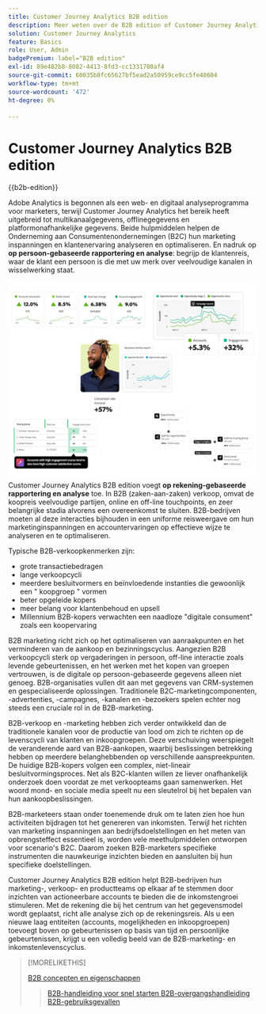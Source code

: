 ```yaml
---
title: Customer Journey Analytics B2B edition
description: Meer weten over de B2B edition of Customer Journey Analytics?
solution: Customer Journey Analytics
feature: Basics
role: User, Admin
badgePremium: label="B2B edition"
exl-id: 89e482b8-8082-4413-8fd3-cc1331780af4
source-git-commit: 60035b8fc65627bf5ead2a50959ce9cc5fe48604
workflow-type: tm+mt
source-wordcount: '472'
ht-degree: 0%

---
```



# Customer Journey Analytics B2B edition

{{b2b-edition}}

Adobe Analytics is begonnen als een web- en digitaal analyseprogramma voor marketers, terwijl Customer Journey Analytics het bereik heeft uitgebreid tot multikanaalgegevens, offlinegegevens en platformonafhankelijke gegevens.  Beide hulpmiddelen helpen de Onderneming aan Consumentenondernemingen (B2C) hun marketing inspanningen en klantenervaring analyseren en optimaliseren. En nadruk op **op persoon-gebaseerde rapportering en analyse**: begrijp de klantenreis, waar de klant een persoon is die met uw merk over veelvoudige kanalen in wisselwerking staat.

![ B2B heldbeeld ](assets/b2b-image.png)
Customer Journey Analytics B2B edition voegt **op rekening-gebaseerde rapportering en analyse** toe. In B2B (zaken-aan-zaken) verkoop, omvat de koopreis veelvoudige partijen, online en off-line touchpoints, en zeer belangrijke stadia alvorens een overeenkomst te sluiten. B2B-bedrijven moeten al deze interacties bijhouden in een uniforme reisweergave om hun marketinginspanningen en accountervaringen op effectieve wijze te analyseren en te optimaliseren.

Typische B2B-verkoopkenmerken zijn:

* grote transactiebedragen
* lange verkoopcycli
* meerdere besluitvormers en beïnvloedende instanties die gewoonlijk een &quot; koopgroep &quot; vormen
* beter opgeleide kopers
* meer belang voor klantenbehoud en upsell
* Millennium B2B-kopers verwachten een naadloze &quot;digitale consument&quot; zoals een koopervaring

B2B marketing richt zich op het optimaliseren van aanraakpunten en het verminderen van de aankoop en bezinningscyclus. Aangezien B2B verkoopcycli sterk op vergaderingen in persoon, off-line interactie zoals levende gebeurtenissen, en het werken met het kopen van groepen vertrouwen, is de digitale op persoon-gebaseerde gegevens alleen niet genoeg. B2B-organisaties vullen dit aan met gegevens van CRM-systemen en gespecialiseerde oplossingen. Traditionele B2C-marketingcomponenten, -advertenties, -campagnes, -kanalen en -bezoekers spelen echter nog steeds een cruciale rol in de B2B-marketing.

B2B-verkoop en -marketing hebben zich verder ontwikkeld dan de traditionele kanalen voor de productie van lood om zich te richten op de levenscycli van klanten en inkoopgroepen. Deze verschuiving weerspiegelt de veranderende aard van B2B-aankopen, waarbij beslissingen betrekking hebben op meerdere belanghebbenden op verschillende aanspreekpunten. De huidige B2B-kopers volgen een complex, niet-lineair besluitvormingsproces. Net als B2C-klanten willen ze liever onafhankelijk onderzoek doen voordat ze met verkoopteams gaan samenwerken. Het woord mond- en sociale media speelt nu een sleutelrol bij het bepalen van hun aankoopbeslissingen.

B2B-marketeers staan onder toenemende druk om te laten zien hoe hun activiteiten bijdragen tot het genereren van inkomsten.  Terwijl het richten van marketing inspanningen aan bedrijfsdoelstellingen en het meten van opbrengsteffect essentieel is, worden vele meethulpmiddelen ontworpen voor scenario&#39;s B2C. Daarom zoeken B2B-marketers specifieke instrumenten die nauwkeurige inzichten bieden en aansluiten bij hun specifieke doelstellingen.

Customer Journey Analytics B2B edition helpt B2B-bedrijven hun marketing-, verkoop- en productteams op elkaar af te stemmen door inzichten van actioneerbare accounts te bieden die de inkomstengroei stimuleren. Met de rekening die bij het centrum van het gegevensmodel wordt geplaatst, richt alle analyse zich op de rekeningsreis. Als u een nieuwe laag entiteiten (accounts, mogelijkheden en inkoopgroepen) toevoegt boven op gebeurtenissen op basis van tijd en persoonlijke gebeurtenissen, krijgt u een volledig beeld van de B2B-marketing- en inkomstenlevenscyclus.


>[!MORELIKETHIS]
>
>[ B2B concepten en eigenschappen ](cja-b2b-concepts-features.md)
>>[B2B-handleiding voor snel starten ](cja-b2b-quick-start-guide.md)
>>[B2B-overgangshandleiding ](cja-b2b-transition.md)
>>[B2B-gebruiksgevallen ](/help/use-cases/b2b/b2b-edition/use-cases-overview.md)
>

